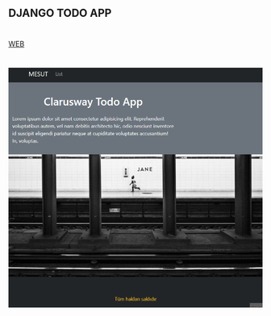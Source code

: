 ## DJANGO TODO APP

#

<a href="https://djangotodoappmesut.herokuapp.com/list">WEB</a>
#

<img src="django-todoapp.gif" />